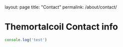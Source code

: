 layout: page
title: "Contact"
permalink: /about/contact/

# Themortalcoil  Contact info
```js
console.log('test')
```
